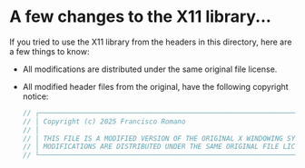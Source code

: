# A few changes to the X11 library...

If you tried to use the X11 library from the headers in this directory, here are a few things to know:

- All modifications are distributed under the same original file license.
- All modified header files from the original, have the following copyright notice:

    ```c++
    // ┌───────────────────────────────────────────────────────────────────────────────────────────┐
    // │ Copyright (c) 2025 Francisco Romano                                                       │
    // │                                                                                           │
    // │ THIS FILE IS A MODIFIED VERSION OF THE ORIGINAL X WINDOWING SYSTEM (AKA: X11, X) LIBRARY. │
    // │ MODIFICATIONS ARE DISTRIBUTED UNDER THE SAME ORIGINAL FILE LICENSE, WHICH IS SHOWN BELOW: │
    // └───────────────────────────────────────────────────────────────────────────────────────────┘
    ```